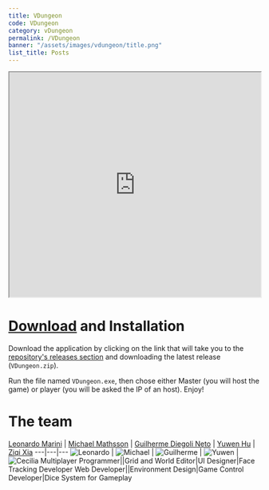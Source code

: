 ```yaml
---
title: VDungeon
code: VDungeon
category: vDungeon
permalink: /VDungeon
banner: "/assets/images/vdungeon/title.png"
list_title: Posts
---
```


<iframe src="https://drive.google.com/file/d/1vWwAvstuZiCn9L2g9PVEvxkBK_8MLckx/preview" width="100%" height="450px" allowfullscreen></iframe>

# [Download](https://github.com/Bamarin/AGI20_Group05_VDungeon/releases) and Installation
Download the application by clicking on the link that will take you to the [repository's releases section](https://github.com/Bamarin/AGI20_Group05_VDungeon/releases) and downloading the latest release (`VDungeon.zip`).

Run the file named `VDungeon.exe`, then chose either Master (you will host the game) or player (you will be asked the IP of an host).
Enjoy!

# The team

[Leonardo Marini](/VDungeon/leonardo) | [Michael Mathsson](/VDungeon/michael) | [Guilherme Diegoli Neto](/VDungeon/guilherme) | [Yuwen Hu](/VDungeon/yuwen) | [Ziqi Xia](/VDungeon/cecilia)
---|---|---
![Leonardo][leonardo] | ![Michael][michael] | ![Guilherme][guilherme] | ![Yuwen][yuwen] | ![Cecilia][cecilia]
Multiplayer Programmer||Grid and World Editor|UI Designer|Face Tracking Developer
Web Developer||Environment Design|Game Control Developer|Dice System for Gameplay



[leonardo]: /assets/images/vdungeon/leonardo.jpg
[michael]: /assets/images/vdungeon/michael.jpg
[guilherme]: /assets/images/vdungeon/guilherme.jpg
[yuwen]: /assets/images/vdungeon/yuwen.jpg
[cecilia]: /assets/images/vdungeon/cecilia.jpg




